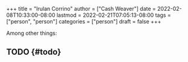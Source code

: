 +++
title = "Irulan Corrino"
author = ["Cash Weaver"]
date = 2022-02-08T10:33:00-08:00
lastmod = 2022-02-21T07:05:13-08:00
tags = ["person", "person"]
categories = ["person"]
draft = false
+++

Among other things:


## TODO {#todo}

